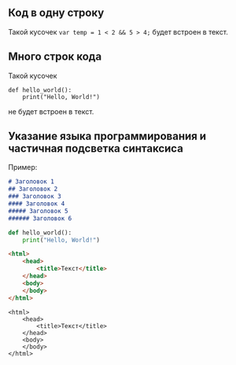 ## Код в одну строку

Такой кусочек `var temp = 1 < 2 && 5 > 4;` будет встроен в текст.

## Много строк кода

Такой кусочек 
```
def hello_world():
    print("Hello, World!")
```
не будет встроен в текст.

## Указание языка программирования и частичная подсветка синтаксиса

Пример:

```markdown
# Заголовок 1
## Заголовок 2
### Заголовок 3
#### Заголовок 4
##### Заголовок 5
###### Заголовок 6
```

```python
def hello_world():
    print("Hello, World!")
```

```html
<html>
    <head>
        <title>Текст</title>
    </head>
    <body>
    </body>
</html>
```

```
<html>
    <head>
        <title>Текст</title>
    </head>
    <body>
    </body>
</html>
```

